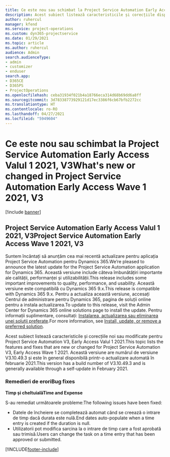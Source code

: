 ```yaml
---
title: Ce este nou sau schimbat la Project Service Automation Early Access Valul 1 2021, V3
description: Acest subiect listează caracteristicile și corecțiile disponibile pentru Project Service Automation Early Access Valul 1 2021, V3.
author: ruhercul
manager: kfend
ms.service: project-operations
ms.custom: dyn365-projectservice
ms.date: 01/29/2021
ms.topic: article
ms.author: ruhercul
audience: Admin
search.audienceType:
- admin
- customizer
- enduser
search.app:
- D365CE
- D365PS
- ProjectOperations
ms.openlocfilehash: ceba31934f021b4a18766eca314d68b69dd6a8ff
ms.sourcegitcommit: 3d78338773929121d17ec3386f6cb67bfb2272cc
ms.translationtype: HT
ms.contentlocale: ro-RO
ms.lasthandoff: 04/27/2021
ms.locfileid: "5949604"
---
```

# <a name="whats-new-or-changed-in-project-service-automation-early-access-wave-1-2021-v3"></a><span data-ttu-id="69384-103">Ce este nou sau schimbat la Project Service Automation Early Access Valul 1 2021, V3</span><span class="sxs-lookup"><span data-stu-id="69384-103">What's new or changed in Project Service Automation Early Access Wave 1 2021, V3</span></span>

[!include [banner](../includes/psa-now-project-operations.md)]

## <a name="project-service-automation-early-access-wave-1-2021-v3"></a><span data-ttu-id="69384-104">Project Service Automation Early Access Valul 1 2021, V3</span><span class="sxs-lookup"><span data-stu-id="69384-104">Project Service Automation Early Access Wave 1 2021, V3</span></span>

<span data-ttu-id="69384-105">Suntem încântați să anunțăm cea mai recentă actualizare pentru aplicația Project Service Automation pentru Dynamics 365.</span><span class="sxs-lookup"><span data-stu-id="69384-105">We’re pleased to announce the latest update for the Project Service Automation application for Dynamics 365.</span></span> <span data-ttu-id="69384-106">Această versiune include câteva îmbunătățiri importante ale calității, performanței și utilizabilității.</span><span class="sxs-lookup"><span data-stu-id="69384-106">This release includes some important improvements to quality, performance, and usability.</span></span> <span data-ttu-id="69384-107">Această versiune este compatibilă cu Dynamics 365 9.x.</span><span class="sxs-lookup"><span data-stu-id="69384-107">This release is compatible with Dynamics 365 9.x.</span></span> <span data-ttu-id="69384-108">Pentru a actualiza această versiune, accesați Centrul de administrare pentru Dynamics 365, pagina de soluții online pentru a instala actualizarea.</span><span class="sxs-lookup"><span data-stu-id="69384-108">To update to this release, visit the Admin Center for Dynamics 365 online solutions page to install the update.</span></span> <span data-ttu-id="69384-109">Pentru informații suplimentare, consultați: [Instalarea, actualizarea sau eliminarea unei soluții preferate](/power-platform/admin/install-remove-preferred-solution).</span><span class="sxs-lookup"><span data-stu-id="69384-109">For more information, see [Install, update, or remove a preferred solution](/power-platform/admin/install-remove-preferred-solution).</span></span>

<span data-ttu-id="69384-110">Acest subiect listează caracteristicile și corecțiile noi sau modificate pentru Project Service Automation V3, Early Access Valul 1 2021.</span><span class="sxs-lookup"><span data-stu-id="69384-110">This topic lists the features and fixes that are new or changed for Project Service Automation V3, Early Access Wave 1 2021.</span></span> <span data-ttu-id="69384-111">Această versiune are numărul de versiune V3.10.49.3 și este în general disponibilă printr-o actualizare automată în februarie 2021.</span><span class="sxs-lookup"><span data-stu-id="69384-111">This version has a build number of V3.10.49.3 and is generally available through a self-update in February 2021.</span></span>


### <a name="bug-fixes"></a><span data-ttu-id="69384-112">Remedieri de erori</span><span class="sxs-lookup"><span data-stu-id="69384-112">Bug fixes</span></span>

<span data-ttu-id="69384-113">**Timp și cheltuială**</span><span class="sxs-lookup"><span data-stu-id="69384-113">**Time and Expense**</span></span>

<span data-ttu-id="69384-114">S-au remediat următoarele probleme:</span><span class="sxs-lookup"><span data-stu-id="69384-114">The following issues have been fixed:</span></span>

- <span data-ttu-id="69384-115">Datele de încheiere se completează automat când se creează o intrare de timp dacă durata este nulă.</span><span class="sxs-lookup"><span data-stu-id="69384-115">End dates auto-populate when a time entry is created if the duration is null.</span></span>
- <span data-ttu-id="69384-116">Utilizatorii pot modifica sarcina la o intrare de timp care a fost aprobată sau trimisă.</span><span class="sxs-lookup"><span data-stu-id="69384-116">Users can change the task on a time entry that has been approved or submitted.</span></span>


[!INCLUDE[footer-include](../includes/footer-banner.md)]